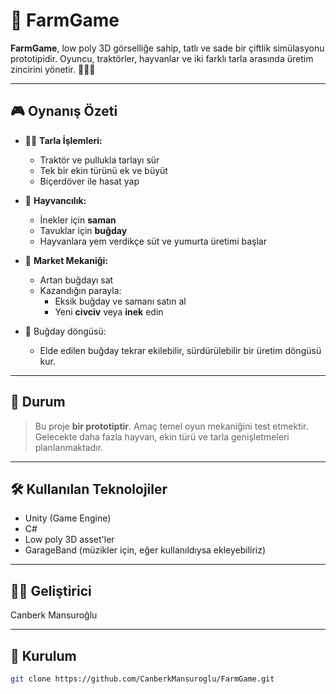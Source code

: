 # 🌾 FarmGame

**FarmGame**, low poly 3D görselliğe sahip, tatlı ve sade bir çiftlik simülasyonu prototipidir. Oyuncu, traktörler, hayvanlar ve iki farklı tarla arasında üretim zincirini yönetir. 🚜🐄🐣

---

## 🎮 Oynanış Özeti

- 👨‍🌾 **Tarla İşlemleri:**
  - Traktör ve pullukla tarlayı sür
  - Tek bir ekin türünü ek ve büyüt
  - Biçerdöver ile hasat yap

- 🐄 **Hayvancılık:**
  - İnekler için **saman**
  - Tavuklar için **buğday**
  - Hayvanlara yem verdikçe süt ve yumurta üretimi başlar

- 🛒 **Market Mekaniği:**
  - Artan buğdayı sat
  - Kazandığın parayla:
    - Eksik buğday ve samanı satın al
    - Yeni **civciv** veya **inek** edin

- 🔁 Buğday döngüsü:
  - Elde edilen buğday tekrar ekilebilir, sürdürülebilir bir üretim döngüsü kur.

---

## 🚧 Durum

> Bu proje **bir prototiptir**. Amaç temel oyun mekaniğini test etmektir. Gelecekte daha fazla hayvan, ekin türü ve tarla genişletmeleri planlanmaktadır.

---

## 🛠️ Kullanılan Teknolojiler

- Unity (Game Engine)
- C#
- Low poly 3D asset'ler
- GarageBand (müzikler için, eğer kullanıldıysa ekleyebiliriz)

---

## 🧑‍💻 Geliştirici

Canberk Mansuroğlu

---



## 📂 Kurulum

```bash
git clone https://github.com/CanberkMansuroglu/FarmGame.git
